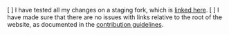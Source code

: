 [ ] I have tested all my changes on a staging fork, which is [linked here]().
[ ] I have made sure that there are no issues with links relative to the root of the website, as documented in the [contribution guidelines](CONTRIBUTING.md#be-careful-with-relative-urls).
